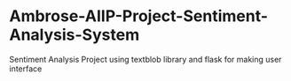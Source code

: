 # Ambrose-AIIP-Project-Sentiment-Analysis-System
Sentiment Analysis Project using textblob library and flask for making user interface
